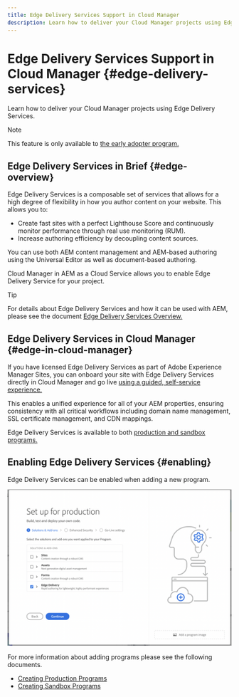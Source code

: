 ```yaml
---
title: Edge Delivery Services Support in Cloud Manager
description: Learn how to deliver your Cloud Manager projects using Edge Delivery Services.
---
```


# Edge Delivery Services Support in Cloud Manager {#edge-delivery-services}

Learn how to deliver your Cloud Manager projects using Edge Delivery Services.

>[!NOTE]
>
>This feature is only available to [the early adopter program.](/help/implementing/cloud-manager/release-notes/current.md#early-adoption)

## Edge Delivery Services in Brief {#edge-overview}

Edge Delivery Services is a composable set of services that allows for a high degree of flexibility in how you author content on your website. This allows you to:

* Create fast sites with a perfect Lighthouse Score and continuously monitor performance through real use monitoring (RUM).
* Increase authoring efficiency by decoupling content sources.

You can use both AEM content management and AEM-based authoring using the Universal Editor as well as document-based authoring.

Cloud Manager in AEM as a Cloud Service allows you to enable Edge Delivery Service for your project.

>[!TIP]
>
>For details about Edge Delivery Services and how it can be used with AEM, please see the document [Edge Delivery Services Overview.](/help/edge/overview.md)

## Edge Delivery Services in Cloud Manager {#edge-in-cloud-manager}

If you have licensed Edge Delivery Services as part of Adobe Experience Manager Sites, you can onboard your site with Edge Delivery Services directly in Cloud Manager and go live [using a guided, self-service experience.](/help/implementing/cloud-manager/managing-code/private-repositories.md)

This enables a unified experience for all of your AEM properties, ensuring consistency with all critical workflows including domain name management, SSL certificate management, and CDN mappings.

Edge Delivery Services is available to both [production and sandbox programs.](/help/implementing/cloud-manager/getting-access-to-aem-in-cloud/program-types.md)

## Enabling Edge Delivery Services {#enabling}

Edge Delivery Services can be enabled when adding a new program.

![Add production program with Edge Delivery Services](assets/add-production-program-with-edge.png)

For more information about adding programs please see the following documents.

* [Creating Production Programs](/help/implementing/cloud-manager/getting-access-to-aem-in-cloud/creating-production-programs.md)
* [Creating Sandbox Programs](/help/implementing/cloud-manager/getting-access-to-aem-in-cloud/creating-sandbox-programs.md)
